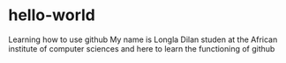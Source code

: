 # hello-world
Learning how to use github
My name is Longla Dilan studen at the African institute of computer sciences and here to learn the functioning of github
